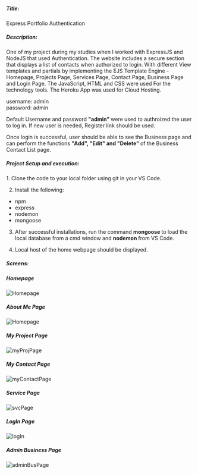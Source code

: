 <h5>Title:</h5> Express Portfolio Authentication

<h5>Description: </h5> 
<p>One of my project during my studies when I worked with ExpressJS and NodeJS that used Authentication. The website includes a secure section that displays a list of contacts when authorized to login. With different View templates and partials by implementing the EJS Template Engine - Homepage, Projects Page, Services Page, Contact Page, Business Page and Login Page. The JavaScript, HTML and CSS were used For the technology tools. The Heroku App was used for Cloud Hosting. <br>

username: admin <br>
password: admin <br>

Default Username and password <strong>"admin" </strong> were used to authroized the user to log in. If new user is needed, Register link should be used.  <br>

Once login is successful, user should be able to see the Business page and can perform the functions <strong> "Add", "Edit" and "Delete" </strong> of the Business Contact List page.
</p>

<h5>Project Setup and execution: </h5>
  1. Clone the code to your local folder using git in your VS Code.

2. Install the following:
  - npm
  - express
  - nodemon
  - mongoose

3. After successful installations, run the command <strong>mongoose </strong> to load the local database from a cmd window and <strong> nodemon </strong> from VS Code.

4. Local host of the home webpage should be displayed.

<h5>Screens: </h5>
<h5>Homepage </h5>

![Homepage](https://github.com/gjdamasco/ExpressPortfolioAuthentication/blob/main/public/assets/screenshots/homePage.JPG)


<h5>About Me Page </h5>

![Homepage](https://github.com/gjdamasco/ExpressPortfolioAuthentication/blob/main/public/assets/screenshots/aboutMePage.JPG)

<h5>My Project Page </h5>

![myProjPage](https://github.com/gjdamasco/ExpressPortfolioAuthentication/blob/main/public/assets/screenshots/myProjPage.JPG)

<h5>My Contact Page </h5>

![myContactPage](https://github.com/gjdamasco/ExpressPortfolioAuthentication/blob/main/public/assets/screenshots/contactPage.JPG)

<h5>Service Page </h5>

![svcPage](https://github.com/gjdamasco/ExpressPortfolioAuthentication/blob/main/public/assets/screenshots/svcPage.JPG)

<h5>LogIn Page </h5>

![logIn](https://github.com/gjdamasco/ExpressPortfolioAuthentication/blob/main/public/assets/screenshots/logIn.JPG)

<h5>Admin Business Page </h5>

![adminBusPage](https://github.com/gjdamasco/ExpressPortfolioAuthentication/blob/main/public/assets/screenshots/adminBusPage.JPG)



